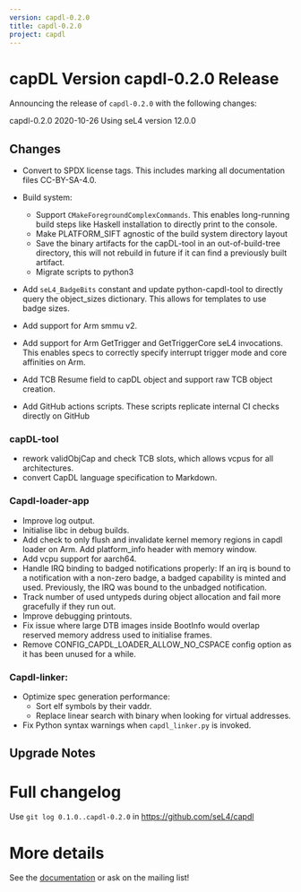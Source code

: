 ```yaml
---
version: capdl-0.2.0
title: capdl-0.2.0
project: capdl
---
```

# capDL Version capdl-0.2.0 Release

Announcing the release of `capdl-0.2.0` with the following changes:

capdl-0.2.0 2020-10-26
Using seL4 version 12.0.0
  
## Changes

* Convert to SPDX license tags. This includes marking all documentation files CC-BY-SA-4.0.

* Build system:
  - Support `CMakeForegroundComplexCommands`. This enables long-running build steps like Haskell installation to
    directly print to the console.
  - Make PLATFORM_SIFT agnostic of the build system directory layout
  - Save the binary artifacts for the capDL-tool in an out-of-build-tree directory, this will not rebuild in future if
    it can find a previously built artifact.
  - Migrate scripts to python3
* Add `seL4_BadgeBits` constant and update python-capdl-tool to directly query the object_sizes dictionary. This allows
  for templates to use badge sizes.
* Add support for Arm smmu v2.
* Add support for Arm GetTrigger and GetTriggerCore seL4 invocations. This enables specs to correctly specify interrupt
  trigger mode and core affinities on Arm.
* Add TCB Resume field to capDL object and support raw TCB object creation.
* Add GitHub actions scripts. These scripts replicate internal CI checks directly on GitHub

### capDL-tool

* rework validObjCap and check TCB slots, which allows vcpus for all architectures.
* convert CapDL language specification to Markdown.

### Capdl-loader-app

* Improve log output.
* Initialise libc in debug builds.
* Add check to only flush and invalidate kernel memory regions in capdl loader on Arm. Add platform_info header with
  memory window.
* Add vcpu support for aarch64.
* Handle IRQ binding to badged notifications properly: If an irq is bound to a notification with a non-zero badge, a
  badged capability is minted and used.  Previously, the IRQ was bound to the unbadged notification.
* Track number of used untypeds during object allocation and fail more gracefully if they run out.
* Improve debugging printouts.
* Fix issue where large DTB images inside BootInfo would overlap reserved memory address used to initialise frames.
* Remove CONFIG_CAPDL_LOADER_ALLOW_NO_CSPACE config option as it has been unused for a while.

### Capdl-linker:

* Optimize spec generation performance:
  - Sort elf symbols by their vaddr.
  - Replace linear search with binary when looking for virtual addresses.
* Fix Python syntax warnings when `capdl_linker.py` is invoked.

## Upgrade Notes


# Full changelog
 Use `git log 0.1.0..capdl-0.2.0` in
<https://github.com/seL4/capdl>

# More details
 See the
[documentation](https://github.com/seL4/capdl/tree/master/capDL-tool/doc)
or ask on the mailing list!
